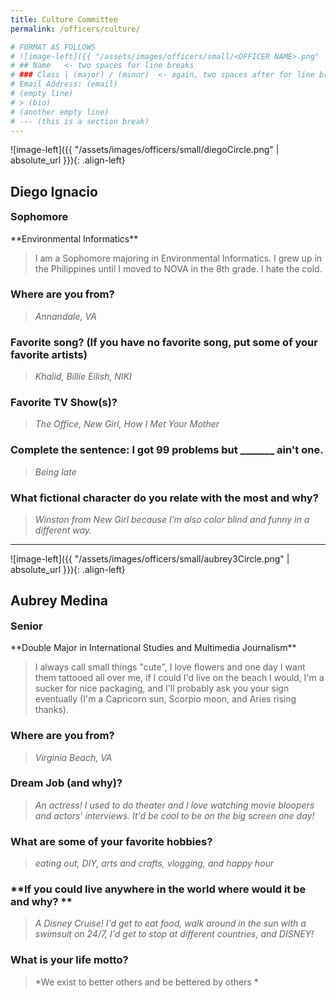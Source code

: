 ```yaml
---
title: Culture Committee
permalink: /officers/culture/

# FORMAT AS FOLLOWS
# ![image-left]({{ "/assets/images/officers/small/<OFFICER NAME>.png" | absolute_url }}){: .align-left}
# ## Name   <- two spaces for line breaks
# ### Class | (major) / (minor)  <- again, two spaces after for line breaks
# Email Address: (email)
# (empty line)
# > (bio)
# (another empty line)
# --- (this is a section break)
---
```


![image-left]({{ "/assets/images/officers/small/diegoCircle.png" | absolute_url }}){: .align-left}
## Diego Ignacio
<p style="margin-bottom: 0.45em; padding: 0">
<a href="https://www.instagram.com/diego.ignacio22/_" style="margin: 0; padding: 0"><i class="fa fa-2x fa-fw fa-instagram" style="color: #494e48"></i></a>
<a href="mailto:diegoi@vt.edu" style="margin: 0; padding: 0"><i class="fa fa-2x fa-fw fa-envelope" style="color: #494e48"></i></a></p>
<h3 style="margin-top: 0">Sophomore</h3>
**Environmental Informatics**  

> I am a Sophomore majoring in Environmental Informatics. I grew up in the Philippines until I moved to NOVA in the 8th grade. I hate the cold.

### **Where are you from?**
> *Annandale, VA*

### **Favorite song? (If you have no favorite song, put some of your favorite artists)**

> *Khalid, Billie Eilish, NIKI*

### **Favorite TV Show(s)?**

> *The Office, New Girl, How I Met Your Mother*

### **Complete the sentence: I got 99 problems but _______ ain't one.**

> *Being late*

### **What fictional character do you relate with the most and why?**

> *Winston from New Girl because I’m also color blind and funny in a different way.*

---

![image-left]({{ "/assets/images/officers/small/aubrey3Circle.png" | absolute_url }}){: .align-left}
## Aubrey Medina
<p style="margin-bottom: 0.45em; padding: 0"><a href="https://www.instagram.com/aubreykadaubrey/" style="margin: 0; padding: 0"><i class="fa fa-2x fa-fw fa-instagram" style="color: #494e48"></i></a>
<a href="https://twitter.com/AubreyKadaubrey" style="color: #494e48"><i class="fa fa-2x fa-fw fa-twitter"></i></a>
<a href="mailto:aubreym@vt.edu" style="margin: 0; padding: 0"><i class="fa fa-2x fa-fw fa-envelope" style="color: #494e48"></i></a></p>
<h3 style="margin-top: 0">Senior</h3>
**Double Major in International Studies and Multimedia Journalism**

>I always call small things "cute", I love flowers and one day I want them tattooed all over me, if I could I'd live on the beach I would, I'm a sucker for nice packaging, and I'll probably ask you your sign eventually (I'm a Capricorn sun, Scorpio moon, and Aries rising thanks).

### **Where are you from?**
> *Virginia Beach, VA*

### **Dream Job (and why)?**

> *An actress! I used to do theater and I love watching movie bloopers and actors' interviews. It'd be cool to be on the big screen one day!*

### **What are some of your favorite hobbies?**

> *eating out, DIY, arts and crafts, vlogging, and happy hour*

### **If you could live anywhere in the world where would it be and why? **

> *A Disney Cruise! I'd get to eat food, walk around in the sun with a swimsuit on 24/7, I'd get to stop at different countries, and DISNEY!*

### **What is your life motto?**

> *We exist to better others and be bettered by others *
